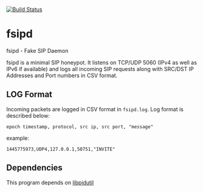 [![Build Status](https://travis-ci.org/farrokhi/fsipd.svg?branch=master)](https://travis-ci.org/farrokhi/fsipd)

# fsipd

fsipd - Fake SIP Daemon

fsipd is a minimal SIP honeypot. It listens on TCP/UDP 5060 (IPv4 as well as IPv6 if available) and logs all incoming SIP requests along with SRC/DST IP Addresses and Port numbers in CSV format.

## LOG Format

Incoming packets are logged in CSV format in `fsipd.log`. Log format is described below:

```
epoch timestamp, protocol, src ip, src port, "message"
```

example:

```
1445775973,UDP4,127.0.0.1,50751,"INVITE"
```

## Dependencies

This program depends on [libpidutil](https://github.com/farrokhi/libpidutil)
